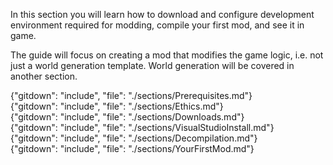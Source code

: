 In this section you will learn how to download and configure development environment required for modding, compile your first mod, and see it in game.

The guide will focus on creating a mod that modifies the game logic, i.e. not just a world generation template. World generation will be covered in another section.

<!-- toc{"maxDepth": 2, "headerSize": 2} -->

{"gitdown": "include", "file": "./sections/Prerequisites.md"}  
{"gitdown": "include", "file": "./sections/Ethics.md"}  
{"gitdown": "include", "file": "./sections/Downloads.md"}  
{"gitdown": "include", "file": "./sections/VisualStudioInstall.md"}  
{"gitdown": "include", "file": "./sections/Decompilation.md"}  
{"gitdown": "include", "file": "./sections/YourFirstMod.md"}  
